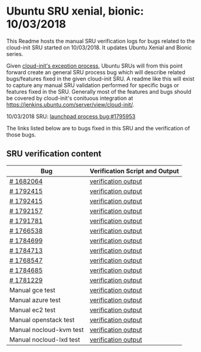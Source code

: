 Ubuntu SRU xenial, bionic: 10/03/2018
=====
This Readme hosts the manual SRU verification logs for bugs related to the cloud-init SRU started on 10/03/2018. It updates Ubuntu Xenial and Bionic series.

Given [cloud-init's exception process](https://wiki.ubuntu.com/CloudinitUpdates), Ubuntu SRUs will from this point forward create an general SRU process bug which will describe related bugs/features fixed in the given cloud-init SRU. A readme like this will exist to capture any manual SRU validation performed for specific bugs or features fixed in the SRU. Generally most of the features and bugs should be covered by cloud-init's conituous integration at https://jenkins.ubuntu.com/server/view/cloud-init/.


10/03/2018 SRU: [launchpad process bug:#1795953](https://pad.lv/1795953)


The links listed below are to bugs fixed in this SRU and the verification of those bugs.

## SRU verification content
| Bug | Verification Script and Output |
| -------- |  -------- |
| [# 1682064](http://pad.lv/1682064) | [verification output](../bugs/lp-1682064.txt) |
| [# 1792415](http://pad.lv/1792415) | [verification output](../bugs/lp-1792415.txt) |
| [# 1792415](http://pad.lv/1792415) | [verification output](../bugs/lp-1792415.txt) |
| [# 1792157](http://pad.lv/1792157) | [verification output](../bugs/lp-1792157.txt) |
| [# 1791781](http://pad.lv/1791781) | [verification output](../bugs/lp-1791781.txt) |
| [# 1766538](http://pad.lv/1766538) | [verification output](../bugs/lp-1766538.txt) |
| [# 1784699](http://pad.lv/1784699) | [verification output](../bugs/lp-1784699.txt) |
| [# 1784713](http://pad.lv/1784713) | [verification output](../bugs/lp-1784713.txt) |
| [# 1768547](http://pad.lv/1768547) | [verification output](../bugs/lp-1768547.txt) |
| [# 1784685](http://pad.lv/1784685) | [verification output](../bugs/lp-1784685.txt) |
| [# 1781229](http://pad.lv/1781229) | [verification output](../bugs/lp-1781229.txt) |
| Manual gce test | [verification output](../manual/gce-sru-18.4.0.txt) |
| Manual azure test | [verification output](../manual/azure-sru-18.4.0.txt) |
| Manual ec2 test | [verification output](../manual/ec2-sru-18.4.0.txt) |
| Manual openstack test | [verification output](../manual/openstack-sru-18.4.0.txt) |
| Manual nocloud-kvm test | [verification output](../manual/nocloud-kvm-18.4.0.txt) |
| Manual nocloud-lxd test | [verification output](../manual/nocloud-lxd-18.4.0.txt) |
